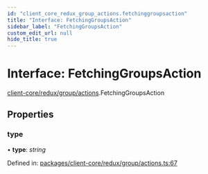 ```yaml
---
id: "client_core_redux_group_actions.fetchinggroupsaction"
title: "Interface: FetchingGroupsAction"
sidebar_label: "FetchingGroupsAction"
custom_edit_url: null
hide_title: true
---
```


# Interface: FetchingGroupsAction

[client-core/redux/group/actions](../modules/client_core_redux_group_actions.md).FetchingGroupsAction

## Properties

### type

• **type**: *string*

Defined in: [packages/client-core/redux/group/actions.ts:67](https://github.com/xr3ngine/xr3ngine/blob/5a0f83ed8/packages/client-core/redux/group/actions.ts#L67)
